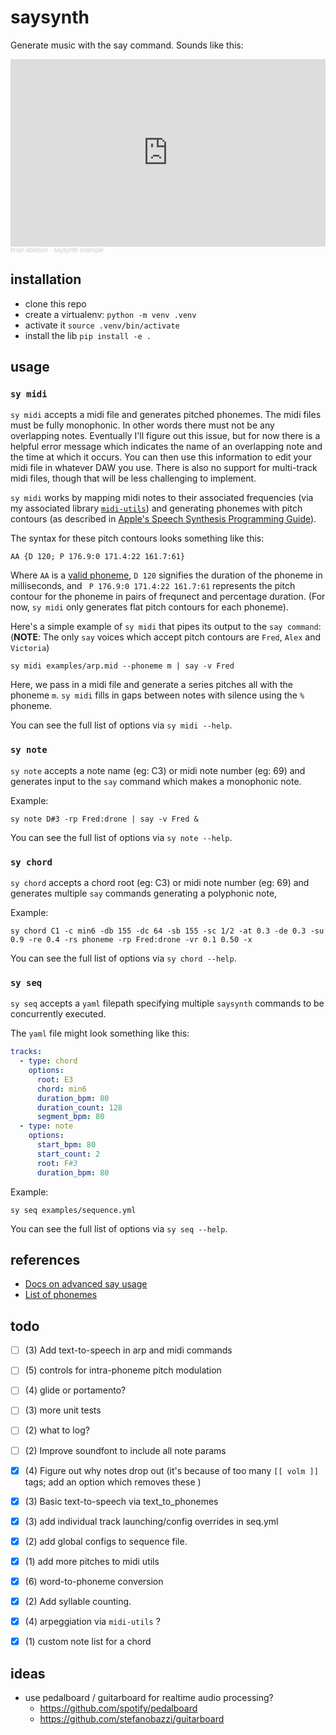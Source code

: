 # saysynth

Generate music with the say command. Sounds like this:

<iframe width="100%" height="300" scrolling="no" frameborder="no" allow="autoplay" src="https://w.soundcloud.com/player/?url=https%3A//api.soundcloud.com/tracks/1231627354&color=%23ffffff&auto_play=false&hide_related=false&show_comments=true&show_user=true&show_reposts=false&show_teaser=true&visual=true"></iframe><div style="font-size: 10px; color: #cccccc;line-break: anywhere;word-break: normal;overflow: hidden;white-space: nowrap;text-overflow: ellipsis; font-family: Interstate,Lucida Grande,Lucida Sans Unicode,Lucida Sans,Garuda,Verdana,Tahoma,sans-serif;font-weight: 100;"><a href="https://soundcloud.com/abelsonlive" title="brian abelson" target="_blank" style="color: #cccccc; text-decoration: none;">brian abelson</a> · <a href="https://soundcloud.com/abelsonlive/saymidi-example" title="saymidi example" target="_blank" style="color: #cccccc; text-decoration: none;">saysynth example</a></div>

## installation

* clone this repo
* create a virtualenv: `python -m venv .venv`
* activate it `source .venv/bin/activate`
* install the lib `pip install -e . `

## usage

### `sy midi`

`sy midi` accepts a midi file and generates pitched phonemes. The midi files must be fully monophonic. In other words there must not be any overlapping notes. Eventually I'll figure out this issue, but for now there is a helpful error message which indicates the name of an overlapping note and the time at which it occurs. You can then use this information to edit your midi file in whatever DAW you use. There is also no support for multi-track midi files, though that will be less challenging to implement.

`sy midi` works by mapping midi notes to their associated frequencies (via my associated library [`midi-utils`](https://gitlab.com/gltd/midi-utils/)) and generating phonemes with pitch contours (as described in [Apple's Speech Synthesis Programming Guide](https://developer.apple.com/library/archive/documentation/UserExperience/Conceptual/SpeechSynthesisProgrammingGuide/FineTuning/FineTuning.html#//apple_ref/doc/uid/TP40004365-CH5-SW7)).

The syntax for these pitch contours looks something like this:

```
AA {D 120; P 176.9:0 171.4:22 161.7:61}
```

Where `AA` is a [valid phoneme](https://developer.apple.com/library/archive/documentation/UserExperience/Conceptual/SpeechSynthesisProgrammingGuide/Phonemes/Phonemes.html#//apple_ref/doc/uid/TP40004365-CH9-SW1), `D 120` signifies the duration of the phoneme in milliseconds, and ` P 176.9:0 171.4:22 161.7:61` represents the pitch contour for the phoneme in pairs of frequnect and percentage duration. (For now, `sy midi` only generates flat pitch contours for each phoneme).

Here's a simple example of `sy midi` that pipes its output to the `say command`: (**NOTE**: The only `say` voices which accept pitch contours are `Fred`, `Alex` and `Victoria`)

```shell
sy midi examples/arp.mid --phoneme m | say -v Fred
```

Here, we pass in a midi file and generate a series pitches all with the phoneme `m`. `sy midi` fills in gaps between notes with silence using the `%` phoneme.

You can see the full list of options via `sy midi --help`.

### `sy note`

`sy note` accepts a note name (eg: C3) or midi note number (eg: 69) and generates input to the `say` command which makes a monophonic note.

Example:

```
sy note D#3 -rp Fred:drone | say -v Fred &
```

You can see the full list of options via `sy note --help`.

### `sy chord`

`sy chord` accepts a chord root (eg: C3) or midi note number (eg: 69) and generates multiple `say` commands generating a polyphonic note,

Example:

```
sy chord C1 -c min6 -db 155 -dc 64 -sb 155 -sc 1/2 -at 0.3 -de 0.3 -su 0.9 -re 0.4 -rs phoneme -rp Fred:drone -vr 0.1 0.50 -x
```

You can see the full list of options via `sy chord --help`.

### `sy seq`

`sy seq` accepts a `yaml` filepath specifying multiple `saysynth` commands to be concurrently executed.

The `yaml` file might look something like this:

```yaml
tracks:
  - type: chord
    options:
      root: E3
      chord: min6
      duration_bpm: 80
      duration_count: 128
      segment_bpm: 80
  - type: note
    options:
      start_bpm: 80
      start_count: 2
      root: F#3
      duration_bpm: 80
```

Example:

```
sy seq examples/sequence.yml
```

You can see the full list of options via `sy seq --help`.


## references

- [Docs on advanced say usage](https://developer.apple.com/library/archive/documentation/UserExperience/Conceptual/SpeechSynthesisProgrammingGuide/FineTuning/FineTuning.html#//apple_ref/doc/uid/TP40004365-CH5-SW3)
- [List of phonemes](https://developer.apple.com/library/archive/documentation/UserExperience/Conceptual/SpeechSynthesisProgrammingGuide/Phonemes/Phonemes.html#//apple_ref/doc/uid/TP40004365-CH9-SW1)

## todo

- [ ] (3) Add text-to-speech in arp and midi commands
- [ ] (5) controls for intra-phoneme pitch modulation
- [ ] (4) glide or portamento?
- [ ] (3) more unit tests
- [ ] (2) what to log?
- [ ] (2) Improve soundfont to include all note params
- [x] (4) Figure out why notes drop out (it's because of too many `[[ volm ]]` tags; add an option which removes these )
- [x] (3) Basic text-to-speech via text_to_phonemes
- [x] (3) add individual track launching/config overrides in seq.yml
- [x] (2) add global configs to sequence file.
- [x] (1) add more pitches to midi utils
- [x] (6) word-to-phoneme conversion
- [x] (2) Add syllable counting.
- [x] (4) arpeggiation via `midi-utils` ?
- [x] (1) custom note list for a chord


## ideas
- use pedalboard / guitarboard for realtime audio processing?
  * https://github.com/spotify/pedalboard
  * https://github.com/stefanobazzi/guitarboard

